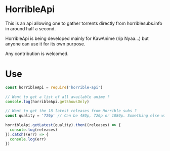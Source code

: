 # HorribleApi

This is an api allowing one to gather torrents directly from horriblesubs.info in around half a second.

HorribleApi is being developed mainly for KawAnime (rip Nyaa...) but anyone can use it for its own purpose.

Any contribution is welcomed.

# Use
```javascript
const horribleApi = require('horrible-api')
 
// Want to get a list of all available anime ?
console.log(horribleApi.getShowsOnly)
 
// Want to get the 18 latest releases from Horrible subs ?
const quality = '720p' // Can be 480p, 720p or 1080p. Something else will throw an error.
 
horribleApi.getLatest(quality).then((releases) => {
  console.log(releases)
}).catch((err) => {
  console.log(err)
})
```
